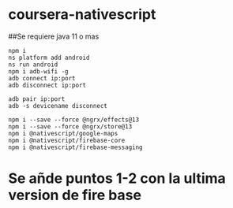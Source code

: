 # coursera-nativescript
##Se requiere java 11 o mas
 ```
 npm i
 ns platform add android
 ns run android
 npm i adb-wifi -g
 adb connect ip:port
 adb disconnect ip:port

adb pair ip:port
adb -s devicename disconnect

npm i --save --force @ngrx/effects@13
npm i --save --force @ngrx/store@13
npm i @nativescript/google-maps 
npm i @nativescript/firebase-core
npm i @nativescript/firebase-messaging 

 ```
# Se añde puntos 1-2 con la ultima version de fire base
